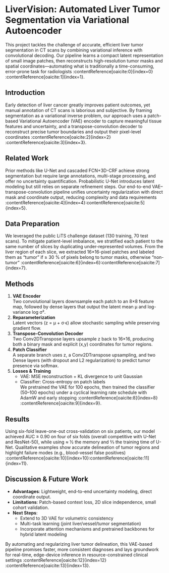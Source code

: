 # LiverVision: Automated Liver Tumor Segmentation via Variational Autoencoder

This project tackles the challenge of accurate, efficient liver tumor segmentation in CT scans by combining variational inference with convolutional decoding. Our pipeline learns a compact latent representation of small image patches, then reconstructs high-resolution tumor masks and spatial coordinates—automating what is traditionally a time-consuming, error-prone task for radiologists :contentReference[oaicite:0]{index=0}&#8203;:contentReference[oaicite:1]{index=1}.

## Introduction

Early detection of liver cancer greatly improves patient outcomes, yet manual annotation of CT scans is laborious and subjective. By framing segmentation as a variational inverse problem, our approach uses a patch-based Variational Autoencoder (VAE) encoder to capture meaningful tissue features and uncertainty, and a transpose-convolution decoder to reconstruct precise tumor boundaries and output their pixel-level coordinates :contentReference[oaicite:2]{index=2}&#8203;:contentReference[oaicite:3]{index=3}.

## Related Work

Prior methods like U-Net and cascaded FCN+3D-CRF achieve strong segmentation but require large annotations, multi-stage processing, and offer no uncertainty quantification. Probabilistic U-Net introduces latent modeling but still relies on separate refinement steps. Our end-to-end VAE–transpose-convolution pipeline unifies uncertainty regularization with direct mask and coordinate output, reducing complexity and data requirements :contentReference[oaicite:4]{index=4}&#8203;:contentReference[oaicite:5]{index=5}.

## Data Preparation

We leveraged the public LiTS challenge dataset (130 training, 70 test scans). To mitigate patient-level imbalance, we stratified each patient to the same number of slices by duplicating under-represented volumes. From the liver region of each slice, we extracted 16×16-pixel patches and labeled them as “tumor” if ≥ 30 % of pixels belong to tumor masks, otherwise “non-tumor” :contentReference[oaicite:6]{index=6}&#8203;:contentReference[oaicite:7]{index=7}.

## Methods

1. **VAE Encoder**  
   Two convolutional layers downsample each patch to an 8×8 feature map, followed by dense layers that output the latent mean μ and log-variance log σ².  
2. **Reparameterization**  
   Latent vectors \(z = μ + σ⋅ϵ\) allow stochastic sampling while preserving gradient flow.  
3. **Transpose-Convolution Decoder**  
   Two Conv2DTranspose layers upsample z back to 16×16, producing both a binary mask and explicit (x,y) coordinates for tumor regions.  
4. **Patch Classifier**  
   A separate branch uses z, a Conv2DTranspose upsampling, and two Dense layers (with dropout and L2 regularization) to predict tumor presence via softmax.  
5. **Losses & Training**  
   - VAE: MSE reconstruction + KL divergence to unit Gaussian  
   - Classifier: Cross-entropy on patch labels  
   We pretrained the VAE for 100 epochs, then trained the classifier (50–100 epochs) under a cyclical learning rate schedule with AdamW and early stopping :contentReference[oaicite:8]{index=8}&#8203;:contentReference[oaicite:9]{index=9}.

## Results

Using six-fold leave-one-out cross-validation on six patients, our model achieved AUC ≥ 0.90 on four of six folds (overall competitive with U-Net and ResNet-50), while using ≈ ½ the memory and ⅔ the training time of U-Net. Qualitative examples show accurate delineation of tumor regions and highlight failure modes (e.g., blood-vessel false positives) :contentReference[oaicite:10]{index=10}&#8203;:contentReference[oaicite:11]{index=11}.

## Discussion & Future Work

- **Advantages**: Lightweight, end-to-end uncertainty modeling, direct coordinate output.  
- **Limitations**: Patch-based context loss, 2D slice independence, small cohort validation.  
- **Next Steps**:  
  - Extend to 3D VAE for volumetric consistency  
  - Multi-task learning (joint liver/vessel/tumor segmentation)  
  - Incorporate attention mechanisms and pretrained backbones for hybrid latent modeling  

By automating and regularizing liver tumor delineation, this VAE-based pipeline promises faster, more consistent diagnoses and lays groundwork for real-time, edge-device inference in resource-constrained clinical settings :contentReference[oaicite:12]{index=12}&#8203;:contentReference[oaicite:13]{index=13}.  
